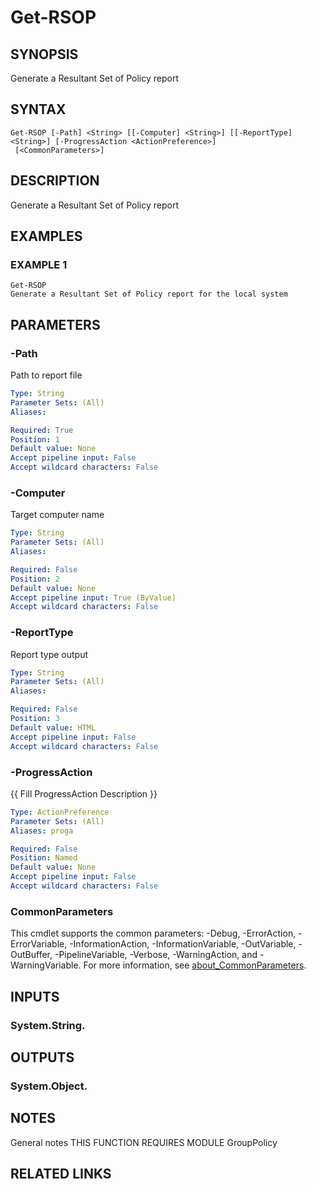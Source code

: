 # Get-RSOP

## SYNOPSIS
Generate a Resultant Set of Policy report

## SYNTAX

```
Get-RSOP [-Path] <String> [[-Computer] <String>] [[-ReportType] <String>] [-ProgressAction <ActionPreference>]
 [<CommonParameters>]
```

## DESCRIPTION
Generate a Resultant Set of Policy report

## EXAMPLES

### EXAMPLE 1
```
Get-RSOP
Generate a Resultant Set of Policy report for the local system
```

## PARAMETERS

### -Path
Path to report file

```yaml
Type: String
Parameter Sets: (All)
Aliases:

Required: True
Position: 1
Default value: None
Accept pipeline input: False
Accept wildcard characters: False
```

### -Computer
Target computer name

```yaml
Type: String
Parameter Sets: (All)
Aliases:

Required: False
Position: 2
Default value: None
Accept pipeline input: True (ByValue)
Accept wildcard characters: False
```

### -ReportType
Report type output

```yaml
Type: String
Parameter Sets: (All)
Aliases:

Required: False
Position: 3
Default value: HTML
Accept pipeline input: False
Accept wildcard characters: False
```

### -ProgressAction
{{ Fill ProgressAction Description }}

```yaml
Type: ActionPreference
Parameter Sets: (All)
Aliases: proga

Required: False
Position: Named
Default value: None
Accept pipeline input: False
Accept wildcard characters: False
```

### CommonParameters
This cmdlet supports the common parameters: -Debug, -ErrorAction, -ErrorVariable, -InformationAction, -InformationVariable, -OutVariable, -OutBuffer, -PipelineVariable, -Verbose, -WarningAction, and -WarningVariable. For more information, see [about_CommonParameters](http://go.microsoft.com/fwlink/?LinkID=113216).

## INPUTS

### System.String.
## OUTPUTS

### System.Object.
## NOTES
General notes
THIS FUNCTION REQUIRES MODULE GroupPolicy

## RELATED LINKS
